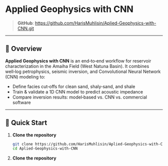 # Applied Geophysics with CNN

> **GitHub**: https://github.com/HarisMuhlisin/Aplied-Geophysics-with-CNN.git

---

## 📖 Overview

**Applied Geophysics with CNN** is an end‑to‑end workflow for reservoir characterization in the Amaiha Field (West Natuna Basin). It combines well‑log petrophysics, seismic inversion, and Convolutional Neural Network (CNN) modeling to:
  
- Define facies cut‑offs for clean sand, shaly‑sand, and shale  
- Train & validate a 1D CNN model to predict acoustic impedance  
- Compare inversion results: model‑based vs. CNN vs. commercial software  

---

## 🚀 Quick Start

1. **Clone the repository**  
   ```bash
   git clone https://github.com/HarisMuhlisin/Aplied-Geophysics-with-CNN.git
   cd Aplied-Geophysics-with-CNN
2. **Clone the repository**  
   ```bash
